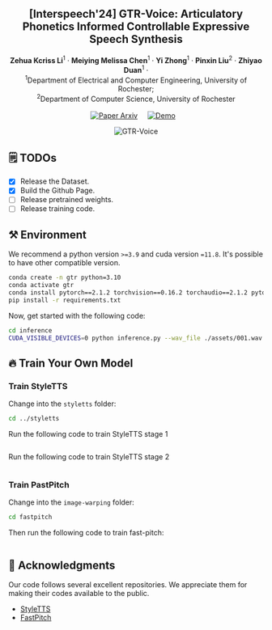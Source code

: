 <p align="center">

  <h2 align="center">[Interspeech'24] GTR-Voice: Articulatory Phonetics Informed Controllable Expressive Speech Synthesis </h2>
  <p align="center">
    <strong>Zehua Kcriss Li</strong></a><sup>1</sup>
    · 
    <strong>Meiying Melissa Chen</strong></a><sup>1</sup>
    · 
    <strong>Yi Zhong</strong></a><sup>1</sup>
    ·
    <strong>Pinxin Liu</strong></a><sup>2</sup>
    ·
    <strong>Zhiyao Duan</strong></a><sup>1</sup>
    ·
    <br>
    <sup>1</sup>Department of Electrical and Computer Engineering, University of Rochester; 
    <br>
    <sup>2</sup>Department of Computer Science, University of Rochester
    <br>
    </br>
        <a href="https://arxiv.org/pdf/2406.10514v1">
        <img src='https://img.shields.io/badge/arXiv-red' alt='Paper Arxiv'></a> &nbsp; &nbsp; 
        <a href='https://demo.gtr-voice.com/'>
        <img src='https://img.shields.io/badge/Project_Page-green' alt='Demo'></a> &nbsp;&nbsp;

  </p>
    </p>
<div align="center">
  <img src="./assets/teaser.jpg" alt="GTR-Voice"></a>
</div>

## 🗒 TODOs
- [x] Release the Dataset.
- [x] Build the Github Page.
- [ ] Release pretrained weights.
- [ ] Release training code.

## ⚒️ Environment
We recommend a python version ```>=3.9``` and cuda version ```=11.8```. It's possible to have other compatible version.

```bash
conda create -n gtr python=3.10
conda activate gtr
conda install pytorch==2.1.2 torchvision==0.16.2 torchaudio==2.1.2 pytorch-cuda=11.8 -c pytorch -c nvidia
pip install -r requirements.txt
```

Now, get started with the following code:

```bash
cd inference
CUDA_VISIBLE_DEVICES=0 python inference.py --wav_file ./assets/001.wav --init_frame ./assets/001.png
```

## 🔥 Train Your Own Model


### Train StyleTTS
Change into the ```styletts``` folder:

```bash
cd ../styletts
```

Run the following code to train StyleTTS stage 1

```bash

```

Run the following code to train StyleTTS stage 2
  
```bash

```


### Train PastPitch
Change into the ```image-warping``` folder:

```bash
cd fastpitch
```

Then run the following code to train fast-pitch:

```bash 

```



## 🙏 Acknowledgments

Our code follows several excellent repositories. We appreciate them for making their codes available to the public.
* [StyleTTS](https://github.com/yl4579/StyleTTS)
* [FastPitch](https://github.com/NVIDIA/DeepLearningExamples/tree/master/PyTorch/SpeechSynthesis/FastPitch)

